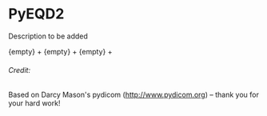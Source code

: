 


# PyEQD2
Description to be added

{empty} +
{empty} +
{empty} +

###### Credit: 
Based on Darcy Mason's pydicom (http://www.pydicom.org) – thank you for your hard work!
